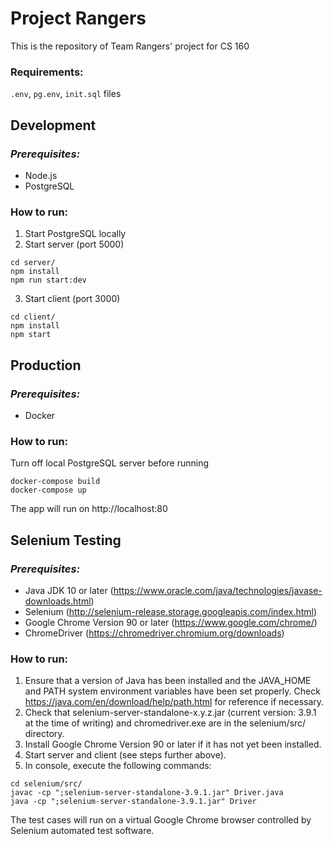 # **Project Rangers**

This is the repository of Team Rangers' project for CS 160

### **Requirements:**
`.env`, `pg.env`, `init.sql` files

## **Development**
### *Prerequisites:*
 * Node.js
 * PostgreSQL

### How to run:
1. Start PostgreSQL locally
2. Start server (port 5000)
```
cd server/
npm install
npm run start:dev
```
3. Start client (port 3000)
```
cd client/
npm install
npm start
```

## **Production**
### *Prerequisites:*
 * Docker
### How to run:
Turn off local PostgreSQL server before running
```
docker-compose build
docker-compose up
```
The app will run on http://localhost:80

## **Selenium Testing**
### *Prerequisites:*
 * Java JDK 10 or later (https://www.oracle.com/java/technologies/javase-downloads.html)
 * Selenium (http://selenium-release.storage.googleapis.com/index.html)
 * Google Chrome Version 90 or later (https://www.google.com/chrome/)
 * ChromeDriver (https://chromedriver.chromium.org/downloads)

### How to run:
1. Ensure that a version of Java has been installed and the JAVA_HOME and PATH system environment variables have been set properly. Check https://java.com/en/download/help/path.html for reference if necessary.
2. Check that selenium-server-standalone-x.y.z.jar (current version: 3.9.1 at the time of writing) and chromedriver.exe are in the selenium/src/ directory.
3. Install Google Chrome Version 90 or later if it has not yet been installed.
4. Start server and client (see steps further above).
5. In console, execute the following commands:
```
cd selenium/src/
javac -cp ";selenium-server-standalone-3.9.1.jar" Driver.java
java -cp ";selenium-server-standalone-3.9.1.jar" Driver
```

The test cases will run on a virtual Google Chrome browser controlled by Selenium automated test software.
